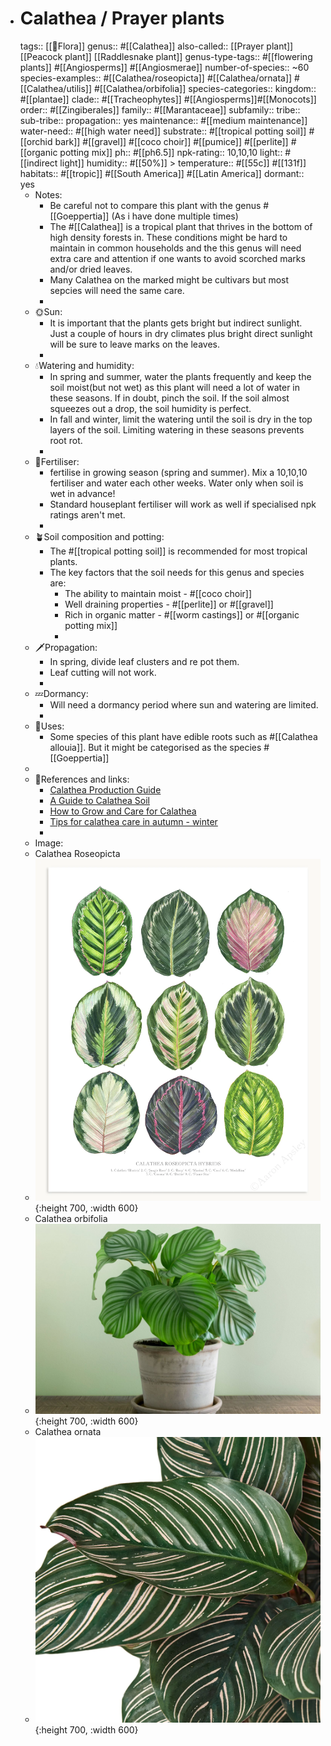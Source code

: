 - # Calathea / Prayer plants
  tags:: [[🌱Flora]]
  genus:: #[[Calathea]]
  also-called:: [[Prayer plant]] [[Peacock plant]] [[Raddlesnake plant]] 
  genus-type-tags:: #[[flowering plants]] #[[Angiosperms]] #[[Angiosmerae]]
  number-of-species:: ~60 
  species-examples:: #[[Calathea/roseopicta]] #[[Calathea/ornata]] #[[Calathea/utilis]] #[[Calathea/orbifolia]]
  species-categories:: 
  kingdom:: #[[plantae]]
  clade:: #[[Tracheophytes]] #[[Angiosperms]]#[[Monocots]]
  order:: #[[Zingiberales]]
  family:: #[[Marantaceae]]
  subfamily:: 
  tribe::
  sub-tribe::
  propagation:: yes
  maintenance:: #[[medium maintenance]]
  water-need:: #[[high water need]]
  substrate:: #[[tropical potting soil]] #[[orchid bark]] #[[gravel]] #[[coco choir]] #[[pumice]] #[[perlite]] #[[organic potting mix]]
  ph:: #[[ph6.5]]
  npk-rating:: 10,10,10
  light:: #[[indirect light]]
  humidity:: #[[50%]] > 
  temperature:: #[[55c]] #[[131f]]
  habitats::  #[[tropic]] #[[South America]] #[[Latin America]] 
  dormant:: yes
	- Notes:
		- Be careful not to compare this plant with the genus #[[Goeppertia]] (As i have done multiple times)
		- The #[[Calathea]] is a tropical plant that thrives in the bottom of high density forests in. These conditions might be hard to maintain in common households and the this genus will need extra care and attention if one wants to avoid scorched marks and/or dried leaves.
		- Many Calathea on the marked might be cultivars but most sepcies will need the same care.
		-
	- 🌞Sun:
		- It is important that the plants gets bright but indirect sunlight. Just a couple of hours in dry climates plus bright direct sunlight will be sure to leave marks on the leaves.
		-
	- 💧Watering and humidity:
		- In spring and summer, water the plants frequently and keep the soil moist(but not wet) as this plant will need a lot of water in these seasons. If in doubt, pinch the soil. If the soil almost squeezes out a drop, the soil humidity is perfect.
		- In fall and winter, limit the watering until the soil is dry in the top layers of the soil. Limiting watering in these seasons prevents root rot.
		-
	- 🧃Fertiliser:
		- fertilise in growing season (spring and summer). Mix a 10,10,10 fertiliser and water each other weeks. Water only when soil is wet in advance!
		- Standard houseplant fertiliser will work as well if specialised npk ratings aren't met.
		-
	- 🪴Soil composition and potting:
		- The #[[tropical potting soil]] is recommended for most tropical plants.
		- The key factors that the soil needs for this genus and species are:
			- The ability to maintain moist - #[[coco choir]]
			- Well draining properties - #[[perlite]] or #[[gravel]]
			- Rich in organic matter - #[[worm castings]] or #[[organic potting mix]]
			-
	- 🗡️Propagation:
		- In spring, divide leaf clusters and re pot them.
		- Leaf cutting will not work.
		-
	- 💤Dormancy:
		- Will need a dormancy period where sun and watering are limited.
		-
	- 🧪Uses:
		- Some species of this plant have edible roots such as #[[Calathea allouia]]. But it might be categorised as the species #[[Goeppertia]]
	-
	- 📜References and links:
		- [Calathea Production Guide](https://mrec.ifas.ufl.edu/foliage/folnotes/calathea.htm)
		- [A Guide to Calathea Soil](https://www.plantsforallseasons.co.uk/blogs/calathea-care/a-guide-to-calathea-soil)
		- [How to Grow and Care for Calathea](https://www.thespruce.com/grow-calathea-indoors-1902745)
		- [Tips for calathea care in autumn - winter](https://be.green/en/blog/top-tips-calathea-care-in-autumn-winter)
		-
	- Image:
	- Calathea Roseopicta
	- ![CalatheaRoseopictaVariaties.webp](../assets/CalatheaRoseopictaVariaties_1679257435111_0.webp){:height 700, :width 600}
	- Calathea orbifolia
	- ![CalatheaOrbifolia.jpg](../assets/CalatheaOrbifolia_1679257608608_0.jpg){:height 700, :width 600}
	- Calathea ornata
	- ![CalatheaOrnata2.webp](../assets/CalatheaOrnata2_1679257680851_0.webp){:height 700, :width 600}